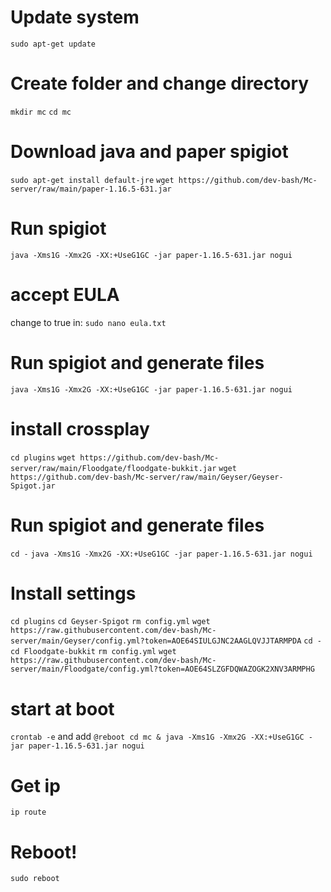 # Update system
```sudo apt-get update```

# Create folder and change directory
```mkdir mc```
```cd mc```

# Download java and paper spigiot
```sudo apt-get install default-jre```
```wget https://github.com/dev-bash/Mc-server/raw/main/paper-1.16.5-631.jar```

# Run spigiot
```java -Xms1G -Xmx2G -XX:+UseG1GC -jar paper-1.16.5-631.jar nogui```

# accept EULA
change to true in:
```sudo nano eula.txt```

# Run spigiot and generate files
```java -Xms1G -Xmx2G -XX:+UseG1GC -jar paper-1.16.5-631.jar nogui```

# install crossplay
```cd plugins```
```wget https://github.com/dev-bash/Mc-server/raw/main/Floodgate/floodgate-bukkit.jar```
```wget https://github.com/dev-bash/Mc-server/raw/main/Geyser/Geyser-Spigot.jar```

# Run spigiot and generate files
```cd -```
```java -Xms1G -Xmx2G -XX:+UseG1GC -jar paper-1.16.5-631.jar nogui```

# Install settings
```cd plugins```
```cd Geyser-Spigot```
```rm config.yml```
```wget https://raw.githubusercontent.com/dev-bash/Mc-server/main/Geyser/config.yml?token=AOE64SIULGJNC2AAGLQVJJTARMPDA```
```cd -```
```cd Floodgate-bukkit```
```rm config.yml```
```wget https://raw.githubusercontent.com/dev-bash/Mc-server/main/Floodgate/config.yml?token=AOE64SLZGFDQWAZOGK2XNV3ARMPHG```

# start at boot
```crontab -e```
and add
```@reboot cd mc & java -Xms1G -Xmx2G -XX:+UseG1GC -jar paper-1.16.5-631.jar nogui```

# Get ip 
```ip route```

# Reboot!
```sudo reboot```
